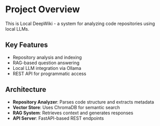 # Project Overview

This is Local DeepWiki - a system for analyzing code repositories using local LLMs.

## Key Features
- Repository analysis and indexing
- RAG-based question answering
- Local LLM integration via Ollama
- REST API for programmatic access

## Architecture
- **Repository Analyzer**: Parses code structure and extracts metadata
- **Vector Store**: Uses ChromaDB for semantic search
- **RAG System**: Retrieves context and generates responses
- **API Server**: FastAPI-based REST endpoints
